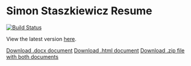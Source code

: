 # Simon Staszkiewicz Resume

[![Build Status](https://travis-ci.com/Stasmo/resume.svg?branch=main)](https://travis-ci.com/Stasmo/resume)

View the latest version [here](https://github.com/Stasmo/resume/blob/master/SimonStaszkiewiczResume.md).

[Download .docx document](https://simon-staszkiewicz-public.s3-us-west-2.amazonaws.com/SimonStaszkiewiczResume.docx)
[Download .html document](https://simon-staszkiewicz-public.s3-us-west-2.amazonaws.com/SimonStaszkiewiczResume.html)
[Download .zip file with both documents](https://simon-staszkiewicz-public.s3-us-west-2.amazonaws.com/SimonStaszkiewiczResume.zip)